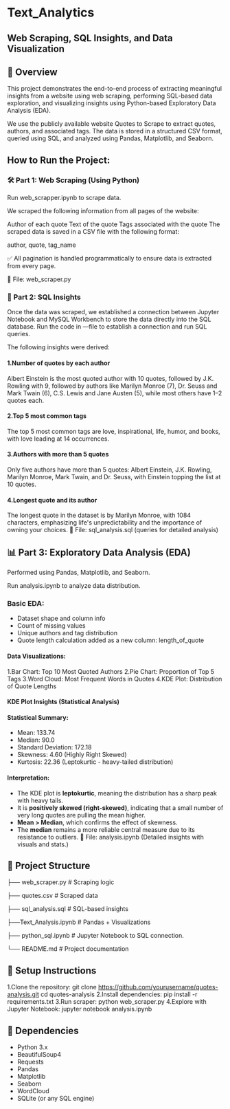 # Text_Analytics
## Web Scraping, SQL Insights, and Data Visualization
## 📌 Overview
This project demonstrates the end-to-end process of extracting meaningful insights from a website using web scraping, performing SQL-based data exploration, and visualizing insights using Python-based Exploratory Data Analysis (EDA).

We use the publicly available website Quotes to Scrape to extract quotes, authors, and associated tags. The data is stored in a structured CSV format, queried using SQL, and analyzed using Pandas, Matplotlib, and Seaborn.

## How to Run the Project:
### 🛠️ Part 1: Web Scraping (Using Python)

Run web_scrapper.ipynb to scrape data.

We scraped the following information from all pages of the website:

Author of each quote
Text of the quote
Tags associated with the quote
The scraped data is saved in a CSV file with the following format:

author, quote, tag_name

✅ All pagination is handled programmatically to ensure data is extracted from every page.

📄 File: web_scraper.py

### 🧮 Part 2: SQL Insights
Once the data was scraped, we established a connection between Jupyter Notebook and MySQL Workbench to store the data directly into the SQL database. Run the code in —file to establish a connection and run SQL queries.

The following insights were derived:

#### 1.Number of quotes by each author
Albert Einstein is the most quoted author with 10 quotes, followed by J.K. Rowling with 9, followed by authors like Marilyn Monroe (7), Dr. Seuss and Mark Twain (6), C.S. Lewis and Jane Austen (5), while most others have 1–2 quotes each.
#### 2.Top 5 most common tags
The top 5 most common tags are love, inspirational, life, humor, and books, with love leading at 14 occurrences.
#### 3.Authors with more than 5 quotes
Only five authors have more than 5 quotes: Albert Einstein, J.K. Rowling, Marilyn Monroe, Mark Twain, and Dr. Seuss, with Einstein topping the list at 10 quotes.
#### 4.Longest quote and its author
The longest quote in the dataset is by Marilyn Monroe, with 1084 characters, emphasizing life's unpredictability and the importance of owning your choices.
📄 File: sql_analysis.sql (queries for detailed analysis)

## 📊 Part 3: Exploratory Data Analysis (EDA)
Performed using Pandas, Matplotlib, and Seaborn.

Run analysis.ipynb to analyze data distribution.

### Basic EDA:

- Dataset shape and column info
- Count of missing values
- Unique authors and tag distribution
- Quote length calculation added as a new column: length_of_quote

#### Data Visualizations:

1.Bar Chart: Top 10 Most Quoted Authors
2.Pie Chart: Proportion of Top 5 Tags
3.Word Cloud: Most Frequent Words in Quotes
4.KDE Plot: Distribution of Quote Lengths

#### KDE Plot Insights (Statistical Analysis)

#### Statistical Summary:

- Mean: 133.74
- Median: 90.0
- Standard Deviation: 172.18
- Skewness: 4.60 (Highly Right Skewed)
- Kurtosis: 22.36 (Leptokurtic - heavy-tailed distribution)

#### Interpretation:

- The KDE plot is **leptokurtic**, meaning the distribution has a sharp peak with heavy tails.
- It is **positively skewed (right-skewed)**, indicating that a small number of very long quotes are pulling the mean higher.
- **Mean > Median**, which confirms the effect of skewness.
- The **median** remains a more reliable central measure due to its resistance to outliers.
📄 File: analysis.ipynb (Detailed insights with visuals and stats.)

## 📁 Project Structure

├── web_scraper.py # Scraping logic

├── quotes.csv # Scraped data

├── sql_analysis.sql # SQL-based insights

├──Text_Analysis.ipynb # Pandas + Visualizations

├── python_sql.ipynb # Jupyter Notebook to SQL connection.

└── README.md # Project documentation

## 🔧 Setup Instructions
1.Clone the repository: git clone 
https://github.com/yourusername/quotes-analysis.git cd quotes-analysis
2.Install dependencies: pip install -r requirements.txt
3.Run scraper: python web_scraper.py
4.Explore with Jupyter Notebook: jupyter notebook analysis.ipynb

## 📌 Dependencies
- Python 3.x
- BeautifulSoup4
- Requests
- Pandas
- Matplotlib
- Seaborn
- WordCloud
- SQLite (or any SQL engine)
